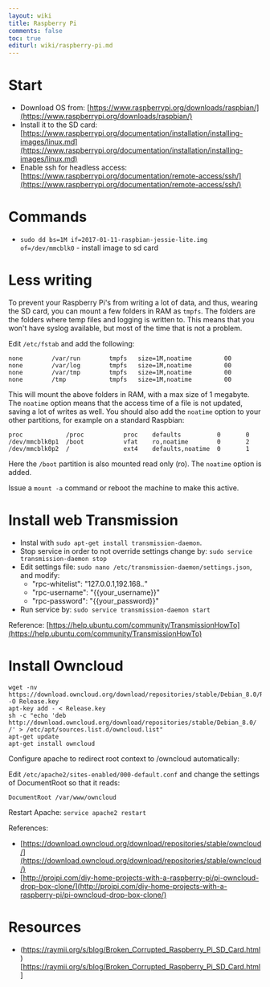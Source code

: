```yaml
---
layout: wiki
title: Raspberry Pi
comments: false
toc: true
editurl: wiki/raspberry-pi.md
---
```


# Start

* Download OS from: [https://www.raspberrypi.org/downloads/raspbian/](https://www.raspberrypi.org/downloads/raspbian/)
* Install it to the SD card: [https://www.raspberrypi.org/documentation/installation/installing-images/linux.md](https://www.raspberrypi.org/documentation/installation/installing-images/linux.md)
* Enable ssh for headless access: [https://www.raspberrypi.org/documentation/remote-access/ssh/](https://www.raspberrypi.org/documentation/remote-access/ssh/)

# Commands

* `sudo dd bs=1M if=2017-01-11-raspbian-jessie-lite.img of=/dev/mmcblk0` - install image to sd card

# Less writing

To prevent your Raspberry Pi's from writing a lot of data, and thus, wearing the SD card, you can mount a few folders in RAM as `tmpfs`. The folders are the folders where temp files and logging is written to. This means that you won't have syslog available, but most of the time that is not a problem.

Edit `/etc/fstab` and add the following:

```
none        /var/run        tmpfs   size=1M,noatime         00
none        /var/log        tmpfs   size=1M,noatime         00
none        /var/tmp        tmpfs   size=1M,noatime         00
none        /tmp            tmpfs   size=1M,noatime         00
```

This will mount the above folders in RAM, with a max size of 1 megabyte. The `noatime` option means that the access time of a file is not updated, saving a lot of writes as well. You should also add the `noatime` option to your other partitions, for example on a standard Raspbian:

```
proc            /proc           proc    defaults          0       0
/dev/mmcblk0p1  /boot           vfat    ro,noatime        0       2
/dev/mmcblk0p2  /               ext4    defaults,noatime  0       1
```

Here the `/boot` partition is also mounted read only (ro). The `noatime` option is added.

Issue a `mount -a` command or reboot the machine to make this active.

# Install web Transmission

* Instal with `sudo apt-get install transmission-daemon`.
* Stop service in order to not override settings change by: `sudo service transmission-daemon stop`
* Edit settings file: `sudo nano /etc/transmission-daemon/settings.json`, and modify:
    * "rpc-whitelist": "127.0.0.1,192.168.*.*"
    * "rpc-username": "{{your_username}}"
    * "rpc-password": "{{your_password}}"
* Run service by: `sudo service transmission-daemon start`
    
Reference: [https://help.ubuntu.com/community/TransmissionHowTo](https://help.ubuntu.com/community/TransmissionHowTo)

# Install Owncloud

```
wget -nv https://download.owncloud.org/download/repositories/stable/Debian_8.0/Release.key -O Release.key
apt-key add - < Release.key
sh -c "echo 'deb http://download.owncloud.org/download/repositories/stable/Debian_8.0/ /' > /etc/apt/sources.list.d/owncloud.list"
apt-get update
apt-get install owncloud
```

Configure apache to redirect root context to /owncloud automatically:

Edit `/etc/apache2/sites-enabled/000-default.conf` and change the settings of DocumentRoot so that it reads:

```
DocumentRoot /var/www/owncloud
```

Restart Apache: `service apache2 restart`



References: 

* [https://download.owncloud.org/download/repositories/stable/owncloud/](https://download.owncloud.org/download/repositories/stable/owncloud/)
* [http://projpi.com/diy-home-projects-with-a-raspberry-pi/pi-owncloud-drop-box-clone/](http://projpi.com/diy-home-projects-with-a-raspberry-pi/pi-owncloud-drop-box-clone/)

# Resources

* (https://raymii.org/s/blog/Broken_Corrupted_Raspberry_Pi_SD_Card.html)[https://raymii.org/s/blog/Broken_Corrupted_Raspberry_Pi_SD_Card.html]
